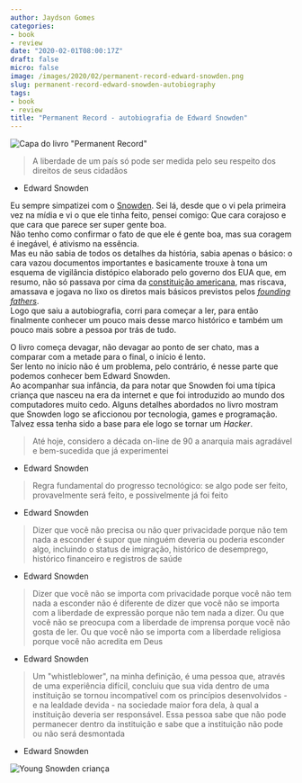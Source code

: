 ```yaml
---
author: Jaydson Gomes
categories:
- book
- review
date: "2020-02-01T08:00:17Z"
draft: false
micro: false
image: /images/2020/02/permanent-record-edward-snowden.png
slug: permanent-record-edward-snowden-autobiography
tags:
- book
- review
title: "Permanent Record - autobiografia de Edward Snowden"
---
```

![Capa do livro "Permanent Record"](/images/2020/02/permanent-record-edward-snowden.png)  

> A liberdade de um país só pode ser medida pelo seu respeito dos direitos de seus cidadãos  
- Edward Snowden

Eu sempre simpatizei com o [Snowden](https://en.wikipedia.org/wiki/Edward_Snowden). Sei lá, desde que o vi pela primeira vez na mídia e vi o que ele tinha feito, pensei comigo: Que cara corajoso e que cara que parece ser super gente boa.  
Não tenho como confirmar o fato de que ele é gente boa, mas sua coragem é inegável, é ativismo na essência.  
Mas eu não sabia de todos os detalhes da história, sabia apenas o básico: o cara vazou documentos importantes e basicamente trouxe à tona um esquema de vigilância distópico elaborado pelo governo dos EUA que, em resumo, não só passava por cima da [constituição americana](https://en.wikipedia.org/wiki/United_States_Constitution), mas riscava, amassava e jogava no lixo os diretos mais básicos previstos pelos [_founding fathers_](https://en.wikipedia.org/wiki/Founding_Fathers_of_the_United_States).  
Logo que saiu a autobiografia, corri para começar a ler, para então finalmente conhecer um pouco mais desse marco histórico e também um pouco mais sobre a pessoa por trás de tudo.  

O livro começa devagar, não devagar ao ponto de ser chato, mas a comparar com a metade para o final, o início é lento.  
Ser lento no início não é um problema, pelo contrário, é nesse parte que podemos conhecer bem Edward Snowden.  
Ao acompanhar sua infância, da para notar que Snowden foi uma típica criança que nasceu na era da internet e que foi introduzido ao mundo dos computadores muito cedo.
Alguns detalhes abordados no livro mostram que Snowden logo se aficcionou por tecnologia, games e programação.  
Talvez essa tenha sido a base para ele logo se tornar um _Hacker_.  

> Até hoje, considero a década on-line de 90 a anarquia mais agradável e bem-sucedida que já experimentei  
- Edward Snowden  

> Regra fundamental do progresso tecnológico: se algo pode ser feito, provavelmente será feito, e possivelmente já foi feito  
- Edward Snowden

> Dizer que você não precisa ou não quer privacidade porque não tem nada a esconder é supor que ninguém deveria ou poderia esconder algo, incluindo o status de imigração, histórico de desemprego, histórico financeiro e registros de saúde  
- Edward Snowden  

> Dizer que você não se importa com privacidade porque você não tem nada a esconder não é diferente de dizer que você não se importa com a liberdade de expressão porque não tem nada a dizer. Ou que você não se preocupa com a liberdade de imprensa porque você não gosta de ler. Ou que você não se importa com a liberdade religiosa porque você não acredita em Deus  
- Edward Snowden

> Um "whistleblower", na minha definição, é uma pessoa que, através de uma experiência difícil, concluiu que sua vida dentro de uma instituição se tornou incompatível com os princípios desenvolvidos - e na lealdade devida - na sociedade maior fora dela, à qual a instituição deveria ser responsável. Essa pessoa sabe que não pode permanecer dentro da instituição e sabe que a instituição não pode ou não será desmontada  
- Edward Snowden

![Young Snowden criança](/images/2020/02/edward-snowden-young.jpg)  
